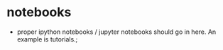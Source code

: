 # notebooks 
- proper ipython notebooks / jupyter notebooks should go in here. An example is tutorials.; 
